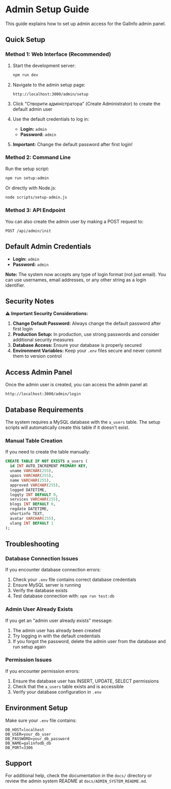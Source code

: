 # Admin Setup Guide

This guide explains how to set up admin access for the GalInfo admin panel.

## Quick Setup

### Method 1: Web Interface (Recommended)

1. Start the development server:
   ```bash
   npm run dev
   ```

2. Navigate to the admin setup page:
   ```
   http://localhost:3000/admin/setup
   ```

3. Click "Створити адміністратора" (Create Administrator) to create the default admin user

4. Use the default credentials to log in:
   - **Login:** `admin`
   - **Password:** `admin`

5. **Important:** Change the default password after first login!

### Method 2: Command Line

Run the setup script:

```bash
npm run setup:admin
```

Or directly with Node.js:

```bash
node scripts/setup-admin.js
```

### Method 3: API Endpoint

You can also create the admin user by making a POST request to:

```
POST /api/admin/init
```

## Default Admin Credentials

- **Login:** `admin`
- **Password:** `admin`

**Note:** The system now accepts any type of login format (not just email). You can use usernames, email addresses, or any other string as a login identifier.

## Security Notes

⚠️ **Important Security Considerations:**

1. **Change Default Password:** Always change the default password after first login
2. **Production Setup:** In production, use strong passwords and consider additional security measures
3. **Database Access:** Ensure your database is properly secured
4. **Environment Variables:** Keep your `.env` files secure and never commit them to version control

## Access Admin Panel

Once the admin user is created, you can access the admin panel at:

```
http://localhost:3000/admin/login
```

## Database Requirements

The system requires a MySQL database with the `a_users` table. The setup scripts will automatically create this table if it doesn't exist.

### Manual Table Creation

If you need to create the table manually:

```sql
CREATE TABLE IF NOT EXISTS a_users (
  id INT AUTO_INCREMENT PRIMARY KEY,
  uname VARCHAR(255),
  upass VARCHAR(255),
  name VARCHAR(255),
  approved VARCHAR(255),
  logged DATETIME,
  logqty INT DEFAULT 0,
  services VARCHAR(255),
  blogs INT DEFAULT 0,
  regdate DATETIME,
  shortinfo TEXT,
  avatar VARCHAR(255),
  ulang INT DEFAULT 1
);
```

## Troubleshooting

### Database Connection Issues

If you encounter database connection errors:

1. Check your `.env` file contains correct database credentials
2. Ensure MySQL server is running
3. Verify the database exists
4. Test database connection with: `npm run test:db`

### Admin User Already Exists

If you get an "admin user already exists" message:

1. The admin user has already been created
2. Try logging in with the default credentials
3. If you forgot the password, delete the admin user from the database and run setup again

### Permission Issues

If you encounter permission errors:

1. Ensure the database user has INSERT, UPDATE, SELECT permissions
2. Check that the `a_users` table exists and is accessible
3. Verify your database configuration in `.env`

## Environment Setup

Make sure your `.env` file contains:

```env
DB_HOST=localhost
DB_USER=your_db_user
DB_PASSWORD=your_db_password
DB_NAME=galinfodb_db
DB_PORT=3306
```

## Support

For additional help, check the documentation in the `docs/` directory or review the admin system README at `docs/ADMIN_SYSTEM_README.md`.
